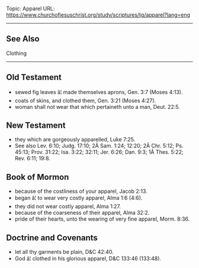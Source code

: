 Topic: Apparel
URL: https://www.churchofjesuschrist.org/study/scriptures/tg/apparel?lang=eng

---

## See Also

Clothing

---

## Old Testament

- sewed fig leaves â¦ made themselves aprons, Gen. 3:7 (Moses 4:13).
- coats of skins, and clothed them, Gen. 3:21 (Moses 4:27).
- woman shall not wear that which pertaineth unto a man, Deut. 22:5.

## New Testament

- they which are gorgeously apparelled, Luke 7:25.
- See also Lev. 6:10; Judg. 17:10; 2Â Sam. 1:24; 12:20; 2Â Chr. 5:12; Ps. 45:13; Prov. 31:22; Isa. 3:22; 32:11; Jer. 6:26; Dan. 9:3; 1Â Thes. 5:22; Rev. 6:11; 19:8.

## Book of Mormon

- because of the costliness of your apparel, Jacob 2:13.
- began â¦ to wear very costly apparel, Alma 1:6 (4:6).
- they did not wear costly apparel, Alma 1:27.
- because of the coarseness of their apparel, Alma 32:2.
- pride of their hearts, unto the wearing of very fine apparel, Morm. 8:36.

## Doctrine and Covenants

- let all thy garments be plain, D&C 42:40.
- God â¦ clothed in his glorious apparel, D&C 133:46 (133:48).

